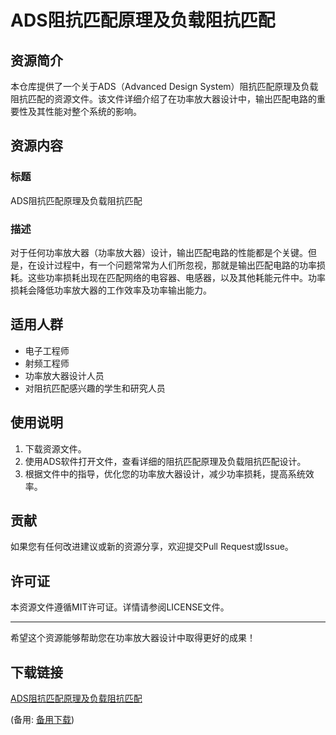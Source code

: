  # ADS阻抗匹配原理及负载阻抗匹配

 ## 资源简介

 本仓库提供了一个关于ADS（Advanced Design System）阻抗匹配原理及负载阻抗匹配的资源文件。该文件详细介绍了在功率放大器设计中，输出匹配电路的重要性及其性能对整个系统的影响。

 ## 资源内容

 ### 标题
 ADS阻抗匹配原理及负载阻抗匹配

 ### 描述
 对于任何功率放大器（功率放大器）设计，输出匹配电路的性能都是个关键。但是，在设计过程中，有一个问题常常为人们所忽视，那就是输出匹配电路的功率损耗。这些功率损耗出现在匹配网络的电容器、电感器，以及其他耗能元件中。功率损耗会降低功率放大器的工作效率及功率输出能力。

 ## 适用人群

 - 电子工程师
 - 射频工程师
 - 功率放大器设计人员
 - 对阻抗匹配感兴趣的学生和研究人员

 ## 使用说明

 1. 下载资源文件。
 2. 使用ADS软件打开文件，查看详细的阻抗匹配原理及负载阻抗匹配设计。
 3. 根据文件中的指导，优化您的功率放大器设计，减少功率损耗，提高系统效率。

 ## 贡献

 如果您有任何改进建议或新的资源分享，欢迎提交Pull Request或Issue。

 ## 许可证

 本资源文件遵循MIT许可证。详情请参阅LICENSE文件。

 ---

 希望这个资源能够帮助您在功率放大器设计中取得更好的成果！

 ## 下载链接
 [ADS阻抗匹配原理及负载阻抗匹配](https://pan.quark.cn/s/ec9b74437cf8) 

 (备用: [备用下载](https://pan.baidu.com/s/1NlrX28cNh57gd0g-QYkElg?pwd=1234))
